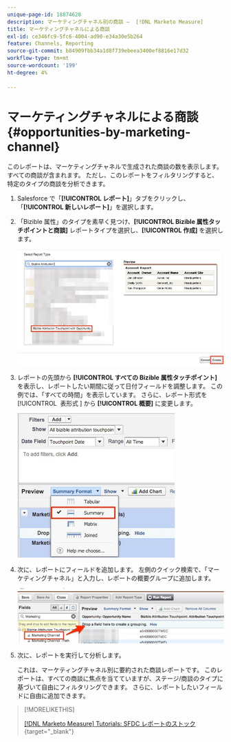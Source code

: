 ```yaml
---
unique-page-id: 18874628
description: マーケティングチャネル別の商談 –  [!DNL Marketo Measure]
title: マーケティングチャネルによる商談
exl-id: ce346fc9-5fc6-4004-ad90-e34a30e5b264
feature: Channels, Reporting
source-git-commit: b84909fbb34a1d8f739ebeea3400ef8816e17d32
workflow-type: tm+mt
source-wordcount: '199'
ht-degree: 4%

---
```


# マーケティングチャネルによる商談 {#opportunities-by-marketing-channel}

このレポートは、マーケティングチャネルで生成された商談の数を表示します。すべての商談が含まれます。 ただし、このレポートをフィルタリングすると、特定のタイプの商談を分析できます。

1. Salesforce で「**[!UICONTROL レポート]**」タブをクリックし、「**[!UICONTROL 新しいレポート]**」を選択します。

1. 「Bizible 属性」のタイプを素早く見つけ、**[!UICONTROL Bizible 属性タッチポイントと商談]** レポートタイプを選択し、**[!UICONTROL 作成]** を選択します。

   ![](assets/1-2.jpg)

1. レポートの先頭から **[!UICONTROL すべての Bizible 属性タッチポイント]** を表示し、レポートしたい期間に従って日付フィールドを調整します。 この例では、「すべての時間」を表示しています。 さらに、レポート形式を [!UICONTROL &#x200B; 表形式 &#x200B;] から **[!UICONTROL 概要]** に変更します。

   ![](assets/2-2.jpg)

1. 次に、レポートにフィールドを追加します。 左側のクイック検索で、「マーケティングチャネル」と入力し、レポートの概要グループに追加します。

   ![](assets/3-2.jpg)

1. 次に、レポートを実行して分析します。

   これは、マーケティングチャネル別に要約された商談レポートです。 このレポートは、すべての商談に焦点を当てていますが、ステージ/商談のタイプに基づいて自由にフィルタリングできます。 さらに、レポートしたいフィールドに自由に追加できます。

>[!MORELIKETHIS]
>
>[[!DNL Marketo Measure] Tutorials: SFDC レポートのストック ](https://experienceleague.adobe.com/ja/docs/marketo-measure-learn/tutorials/onboarding/marketo-measure-102/stock-salesforce-reports){target="_blank"}
